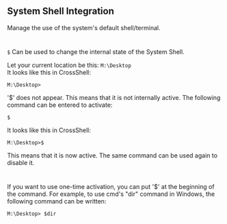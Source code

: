 <b>System Shell Integration</b>
---

Manage the use of the system's default shell/terminal.
#
``$`` Can be used to change the internal state of the System Shell.

Let your current location be this: ``M:\Desktop``<br>
It looks like this in CrossShell:
```
M:\Desktop>
```
'$' does not appear. This means that it is not internally active. The following command can be entered to activate:
```
$
```
It looks like this in CrossShell:
```
M:\Desktop>$
```
This means that it is now active. The same command can be used again to disable it.
#
If you want to use one-time activation, you can put '$' at the beginning of the command. For example, to use cmd's "dir" command in Windows, the following command can be written:
```
M:\Desktop> $dir
```
